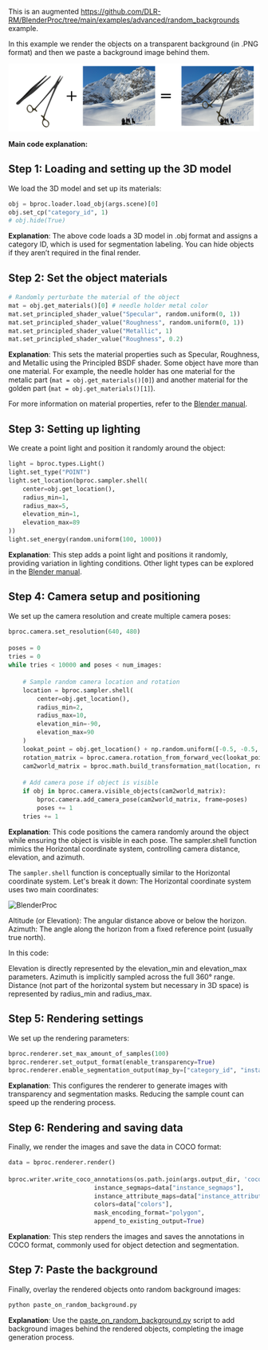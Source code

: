 This is an augmented https://github.com/DLR-RM/BlenderProc/tree/main/examples/advanced/random_backgrounds example.

In this example we render the objects on a transparent background (in .PNG format) and then we paste a background image behind them.

<img src="../../assets/copy_paste_examples.png" alt="render" width="900"/> 

**Main code explanation:**

## Step 1: Loading and setting up the 3D model

We load the 3D model and set up its materials:

```python
obj = bproc.loader.load_obj(args.scene)[0]
obj.set_cp("category_id", 1)
# obj.hide(True)
```

**Explanation**: The above code loads a 3D model in .obj format and assigns a category ID, which is used for segmentation labeling. You can hide objects if they aren’t required in the final render.

## Step 2: Set the object materials

```python
# Randomly perturbate the material of the object
mat = obj.get_materials()[0] # needle holder metal color
mat.set_principled_shader_value("Specular", random.uniform(0, 1))
mat.set_principled_shader_value("Roughness", random.uniform(0, 1))
mat.set_principled_shader_value("Metallic", 1)
mat.set_principled_shader_value("Roughness", 0.2)
```

**Explanation**: This sets the material properties such as Specular, Roughness, and Metallic using the Principled BSDF shader.
Some object have more than one material. For example, the needle holder has one material for the metalic part (`mat = obj.get_materials()[0]`) and another material for the golden part (`mat = obj.get_materials()[1]`).

For more information on material properties, refer to the [Blender manual](https://docs.blender.org/manual/en/latest/render/shader_nodes/shader/principled.html).

## Step 3: Setting up lighting

We create a point light and position it randomly around the object:

```python
light = bproc.types.Light()
light.set_type("POINT")
light.set_location(bproc.sampler.shell(
    center=obj.get_location(),
    radius_min=1,
    radius_max=5,
    elevation_min=1,
    elevation_max=89
))
light.set_energy(random.uniform(100, 1000))
```

**Explanation**: This step adds a point light and positions it randomly, providing variation in lighting conditions. Other light types can be explored in the [Blender manual](https://docs.blender.org/manual/en/latest/render/lights/light_object.html).

## Step 4: Camera setup and positioning

We set up the camera resolution and create multiple camera poses:

```python
bproc.camera.set_resolution(640, 480)

poses = 0
tries = 0
while tries < 10000 and poses < num_images:

    # Sample random camera location and rotation
    location = bproc.sampler.shell(
        center=obj.get_location(),
        radius_min=2,
        radius_max=10,
        elevation_min=-90,
        elevation_max=90
    )
    lookat_point = obj.get_location() + np.random.uniform([-0.5, -0.5, -0.5], [0.5, 0.5, 0.5])
    rotation_matrix = bproc.camera.rotation_from_forward_vec(lookat_point - location, inplane_rot=np.random.uniform(-0.7854, 0.7854))
    cam2world_matrix = bproc.math.build_transformation_mat(location, rotation_matrix)

    # Add camera pose if object is visible
    if obj in bproc.camera.visible_objects(cam2world_matrix):
        bproc.camera.add_camera_pose(cam2world_matrix, frame=poses)
        poses += 1
    tries += 1
```

**Explanation**: This code positions the camera randomly around the object while ensuring the object is visible in each pose. The sampler.shell function mimics the Horizontal coordinate system, controlling camera distance, elevation, and azimuth.

The `sampler.shell` function  is conceptually similar to the Horizontal coordinate system. Let's break it down:
The Horizontal coordinate system uses two main coordinates:


<img src="https://upload.wikimedia.org/wikipedia/commons/thumb/f/f7/Azimuth-Altitude_schematic.svg/1024px-Azimuth-Altitude_schematic.svg.png" alt="BlenderProc" width="255"/>


Altitude (or Elevation): The angular distance above or below the horizon.
Azimuth: The angle along the horizon from a fixed reference point (usually true north).

In this code:

Elevation is directly represented by the elevation_min and elevation_max parameters.
Azimuth is implicitly sampled across the full 360° range.
Distance (not part of the horizontal system but necessary in 3D space) is represented by radius_min and radius_max.

## Step 5: Rendering settings

We set up the rendering parameters:

```python
bproc.renderer.set_max_amount_of_samples(100)
bproc.renderer.set_output_format(enable_transparency=True)
bproc.renderer.enable_segmentation_output(map_by=["category_id", "instance", "name"])
```

**Explanation**: This configures the renderer to generate images with transparency and segmentation masks. Reducing the sample count can speed up the rendering process.

## Step 6: Rendering and saving data

Finally, we render the images and save the data in COCO format:

```python
data = bproc.renderer.render()

bproc.writer.write_coco_annotations(os.path.join(args.output_dir, 'coco_data'),
                        instance_segmaps=data["instance_segmaps"],
                        instance_attribute_maps=data["instance_attribute_maps"],
                        colors=data["colors"],
                        mask_encoding_format="polygon",
                        append_to_existing_output=True)
```

**Explanation**: This step renders the images and saves the annotations in COCO format, commonly used for object detection and segmentation.

## Step 7: Paste the background
Finally, overlay the rendered objects onto random background images:

```bash
python paste_on_random_background.py
```
**Explanation**: Use the [paste_on_random_background.py](paste_on_random_background.py) script to add background images behind the rendered objects, completing the image generation process.

